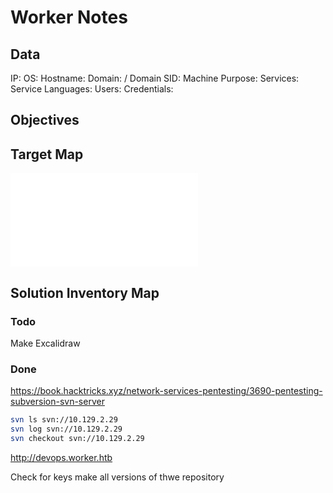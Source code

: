 # Worker Notes

## Data 

IP: 
OS:
Hostname:
Domain:  / Domain SID:
Machine Purpose: 
Services:
Service Languages:
Users:
Credentials:

## Objectives

## Target Map

![](Worker-map.excalidraw.md)

## Solution Inventory Map


### Todo 

Make Excalidraw

### Done
      

https://book.hacktricks.xyz/network-services-pentesting/3690-pentesting-subversion-svn-server

```bash
svn ls svn://10.129.2.29
svn log svn://10.129.2.29 
svn checkout svn://10.129.2.29


```
http://devops.worker.htb

Check for keys 
make all versions of thwe repository
